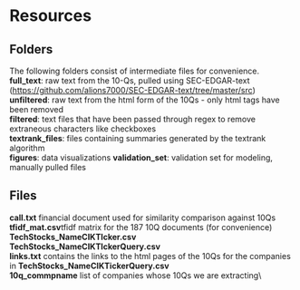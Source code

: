 # Resources
## Folders
The following folders consist of intermediate files for convenience.\
**full_text**: raw text from the 10-Qs, pulled using SEC-EDGAR-text (https://github.com/alions7000/SEC-EDGAR-text/tree/master/src)
**unfiltered**: raw text from the html form of the 10Qs - only html tags have been removed\
**filtered**: text files that have been passed through regex to remove extraneous characters like checkboxes\
**textrank_files**: files containing summaries generated by the textrank algorithm\
**figures**: data visualizations
**validation_set**: validation set for modeling, manually pulled files

## Files
**call.txt** financial document used for similarity comparison against 10Qs\
**tfidf_mat.csv**tfidf matrix for the 187 10Q documents (for convenience)\
**TechStocks_NameCIKTIcker.csv**\
**TechStocks_NameCIKTIckerQuery.csv**\
**links.txt** contains the links to the html pages of the 10Qs for the companies in **TechStocks_NameCIKTickerQuery.csv**\
**10q_commpname** list of companies whose 10Qs we are extracting\


 

 
